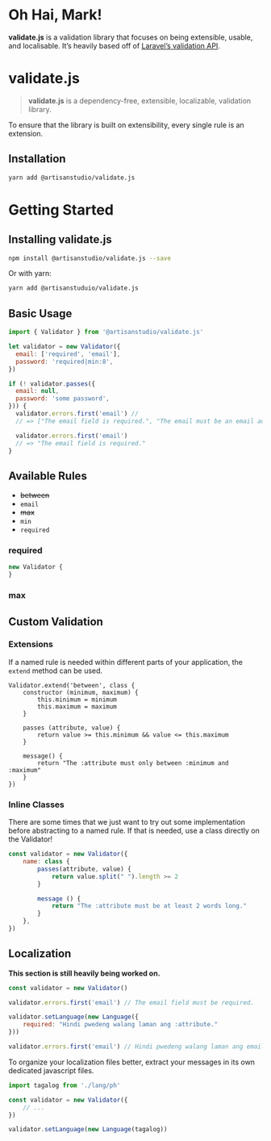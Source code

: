 # Oh Hai, Mark!

**validate.js** is a validation library that focuses on being extensible, usable, and localisable. It’s heavily based off of [Laravel’s validation API](https://laravel.com/docs/5.7/validation).



# validate.js

> **validate.js** is a dependency-free, extensible, localizable, validation library.

To ensure that the library is built on extensibility, every single rule is an extension.

## Installation

```bash
yarn add @artisanstudio/validate.js
```



# Getting Started

## Installing **validate.js**

```bash
npm install @artisanstudio/validate.js --save
```

Or with yarn:

```bash
yarn add @artisanstuduio/validate.js
```





## Basic Usage

```javascript
import { Validator } from '@artisanstudio/validate.js'

let validator = new Validator({
  email: ['required', 'email'],
  password: 'required|min:8',
})

if (! validator.passes({
  email: null,
  password: 'some password',
})) {
  validator.errors.first('email') //
  // => ["The email field is required.", "The email must be an email address."]

  validator.errors.first('email')
  // => "The email field is required."
}
```

## Available Rules

- ~~between~~
- `email`
- ~~max~~
- `min`
- `required`

### required

```javascript
new Validator {
}
```



### max





## Custom Validation

### Extensions

If a named rule is needed within different parts of your application, the `extend` method can be used.

```
Validator.extend('between', class {
    constructor (minimum, maximum) {
        this.minimum = minimum
        this.maximum = maximum
    }

    passes (attribute, value) {
        return value >= this.minimum && value <= this.maximum
    }

    message() {
        return "The :attribute must only between :minimum and :maximum"
    }
})
```

### Inline Classes

There are some times that we just want to try out some implementation before abstracting to a named rule. If that is needed, use a class directly on the Validator!

```javascript
const validator = new Validator({
    name: class {
        passes(attribute, value) {
            return value.split(" ").length >= 2
        }

        message () {
            return "The :attribute must be at least 2 words long."
        }
    },
})
```

## Localization

**This section is still heavily being worked on.**

```javascript
const validator = new Validator()

validator.errors.first('email') // The email field must be required.

validator.setLanguage(new Language({
    required: "Hindi pwedeng walang laman ang :attribute."
}))

validator.errors.first('email') // Hindi pwedeng walang laman ang email.
```

To organize your localization files better, extract your messages in its own dedicated javascript files.

```javascript
import tagalog from './lang/ph'

const validator = new Validator({
    // ...
})

validator.setLanguage(new Language(tagalog))
```


